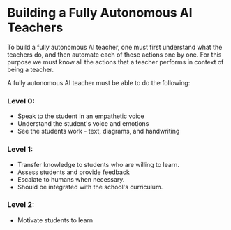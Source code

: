 # Building a Fully Autonomous AI Teachers

To build a fully autonomous AI teacher, one must first understand what the teachers do, and then automate each of these actions one by one. For this purpose we must know all the actions that a teacher performs in context of being a teacher.

A fully autonomous AI teacher must be able to do the following:

### Level 0:

- Speak to the student in an empathetic voice
- Understand the student's voice and emotions
- See the students work - text, diagrams, and handwriting

### Level 1:

- Transfer knowledge to students who are willing to learn.
- Assess students and provide feedback
- Escalate to humans when necessary.
- Should be integrated with the school's curriculum.

### Level 2:

- Motivate students to learn
